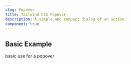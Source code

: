 ```yaml
---
slug: Popover
title: Tailwind CSS Popover
description: A simple and compact dialog of an action.
component: true
---
```


<script>
    import { ComponentPreview } from '$lib/components/docs';
</script>

<h2>Basic Example</h2>
<p>basic use for a popover</p>
<ComponentPreview type="popover" name="popover" >

<div />

</ComponentPreview>